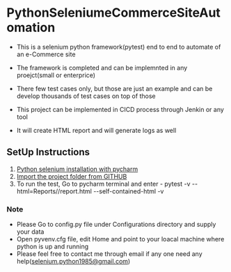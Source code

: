 # PythonSeleniumeCommerceSiteAutomation

* This is a selenium python framework(pytest) end to end to automate of an e-Commerce site

* The framework is completed and can be implemnted in any proejct(small or enterprice)

* There few test cases only, but those are just an example and can be develop thousands of test cases on top of those

* This project can be implemented in CICD process through Jenkin or any tool 

* It will create HTML report and will generate logs as well

## SetUp Instructions
1. [Python selenium installation with pycharm](https://www.javatpoint.com/selenium-python)
2. [Import the project folder from GITHUB](https://stackoverflow.com/questions/41023928/import-github-repository-to-pycharm)
3. To run the test, Go to pycharm terminal and enter - pytest -v --html=Reports//report.html --self-contained-html  -v

### Note
* Please Go to config.py file under Configurations directory and supply your data
* Open pyvenv.cfg file, edit Home and point to your loacal machine where python is up and running
* Please feel free to contact me through email if any one need any help(selenium.python1985@gmail.com)

